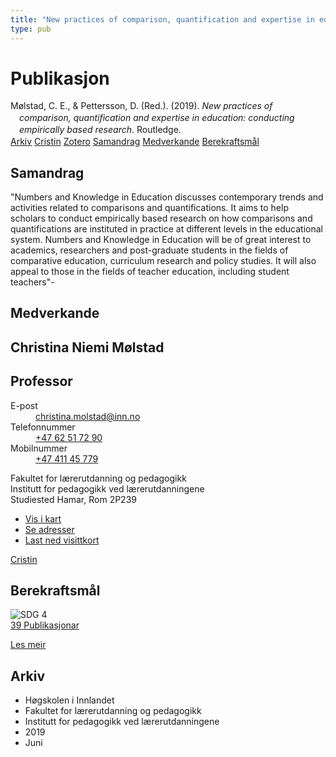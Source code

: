 ```yaml
---
title: "New practices of comparison, quantification and expertise in education: conducting empirically based research"
type: pub
---
```

<h1>Publikasjon</h1>
<article id="csl-bib-container-VFZKQAZU" class="csl-bib-container">
  <div class="csl-bib-body" style="line-height: 1.35; padding-left: 1em; text-indent:-1em;">
  <div class="csl-entry">M&#xF8;lstad, C. E., &amp; Pettersson, D. (Red.). (2019). <i>New practices of comparison, quantification and expertise in education: conducting empirically based research</i>. Routledge.</div>
</div>
  <div class="csl-bib-buttons">
    <a href="#taxonomy-article-VFZKQAZU" class="csl-bib-button">Arkiv</a>
    <a href="https://app.cristin.no/results/show.jsf?id=1703812" alt="Cristin URL" class="csl-bib-button">Cristin</a>
    <a href="http://zotero.org/groups/5022929/items/VFZKQAZU" alt="Zotero URL" class="csl-bib-button">Zotero</a>
    <a href="#abstract-article-VFZKQAZU" class="csl-bib-button">Samandrag</a>
    <a href="#contributors-article-VFZKQAZU" class="csl-bib-button">Medverkande</a>
    <a href="#sdg-article-VFZKQAZU" class="csl-bib-button">Berekraftsmål</a>
  </div>
  <div id="csl-bib-meta-container-VFZKQAZU"></div>
</article>
<div id="csl-bib-meta-VFZKQAZU" class="csl-bib-meta">
  <article id="abstract-article-VFZKQAZU" class="abstract-article">
    <h1>Samandrag</h1>
    "Numbers and Knowledge in Education discusses contemporary trends and activities related to comparisons and quantifications. It aims to help scholars to conduct empirically based research on how comparisons and quantifications are instituted in practice at different levels in the educational system. Numbers and Knowledge in Education will be of great interest to academics, researchers and post-graduate students in the fields of comparative education, curriculum research and policy studies. It will also appeal to those in the fields of teacher education, including student teachers"-
  </article>
  <article id="contributors-article-VFZKQAZU" class="contributors-article">
    <h1>Medverkande</h1>
    <div class="personas">
<div class="vrtx-hinn-person-card">
<div class="photo">
<i class="lar la-user-circle missing-person"></i>
</div>
<div class="info">
<hgroup><h1>Christina Niemi Mølstad</h1>
<h2>Professor</h2>
</hgroup><dl>
<dt>E-post</dt>
<dd>
<a href="mailto:christina.molstad@inn.no">christina.molstad@inn.no</a>
</dd>
<dt>Telefonnummer</dt>
<dd><a href="tel:+4762517290">
+47 62 51 72 90
</a></dd>
<dt>Mobilnummer</dt>
<dd><a href="tel:+4741145779">
+47 411 45 779
</a></dd>
</dl>
<p>
Fakultet for lærerutdanning og pedagogikk<br>
Institutt for pedagogikk ved lærerutdanningene<br>
Studiested Hamar,
Rom 2P239
</p>
<ul class="vrtx-hinn-links">
<li><a href="https://www.google.com/maps?q=60.796004,11.072099">Vis i kart</a></li>
<li><a href="https://www.inn.no/finn-en-ansatt/christina-molstad.html#vrtx-hinn-addresses">Se adresser</a></li>
<li><a href="https://www.inn.no/finn-en-ansatt/christina-molstad.html?vrtx=vcf">Last ned visittkort</a></li>
</ul>
</div>
</div>
<a href="https://app.cristin.no/persons/show.jsf?id=5325" alt="Cristin URL" class="personas-cristin">Cristin</a>
</div>
  </article>
  <article id="sdg-article-VFZKQAZU" class="sdg-article">
    <h1>Berekraftsmål</h1>
    <div class="sdg-container"><div id="sdg4" class="sdg">
<img src="{{< params subfolder >}}images/sdg/sdg04_no.png" class="image" alt="SDG 4">
<div class="sdg-overlay">
<a href="{{< params subfolder >}}no/archive/?sdg=4#archive" class="sdg-publication-count"><span>39</span> Publikasjonar</a>
<p><a href="https://www.fn.no/om-fn/fns-baerekraftsmaal/god-utdanning?lang=nno-NO" class="sdg-read-more">Les meir</a></p>
</div>
</div></div>
  </article>
  <article id="taxonomy-article-VFZKQAZU" class="taxonomy-article">
    <h1>Arkiv</h1>
    <ul>
      <li>Høgskolen i Innlandet</li>
      <li>Fakultet for lærerutdanning og pedagogikk</li>
      <li>Institutt for pedagogikk ved lærerutdanningene</li>
      <li>2019</li>
      <li>Juni</li>
    </ul>
  </article>
</div>
